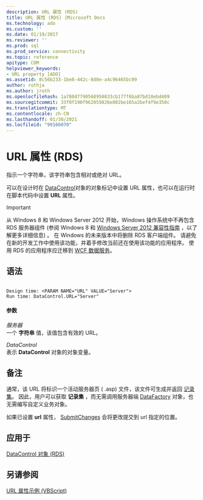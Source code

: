 ```yaml
---
description: URL 属性 (RDS)
title: URL 属性 (RDS) |Microsoft Docs
ms.technology: ado
ms.custom: ''
ms.date: 01/19/2017
ms.reviewer: ''
ms.prod: sql
ms.prod_service: connectivity
ms.topic: reference
apitype: COM
helpviewer_keywords:
- URL property [ADO]
ms.assetid: 8c56b233-1be8-442c-8d0e-a4c96465bc99
author: rothja
ms.author: jroth
ms.openlocfilehash: 1a780d7790568950833cb177f6ba87bd18ebd409
ms.sourcegitcommit: 33f0f190f962059826e002be165a2bef4f9e350c
ms.translationtype: MT
ms.contentlocale: zh-CN
ms.lasthandoff: 01/30/2021
ms.locfileid: "99166070"
---
```

# <a name="url-property-rds"></a>URL 属性 (RDS)
指示一个字符串，该字符串包含相对或绝对 URL。  
  
 可以在设计时在 [DataControl](./datacontrol-object-rds.md)对象的对象标记中设置 URL 属性，也可以在运行时在脚本代码中设置 **URL** 属性。  
  
> [!IMPORTANT]
>  从 Windows 8 和 Windows Server 2012 开始，Windows 操作系统中不再包含 RDS 服务器组件 (参阅 Windows 8 和 [Windows Server 2012 兼容性指南](https://www.microsoft.com/download/details.aspx?id=27416) ，以了解更多详细信息) 。 在 Windows 的未来版本中将删除 RDS 客户端组件。 请避免在新的开发工作中使用该功能，并着手修改当前还在使用该功能的应用程序。 使用 RDS 的应用程序应迁移到 [WCF 数据服务](/dotnet/framework/wcf/)。  
  
## <a name="syntax"></a>语法  
  
```  
  
Design time: <PARAM NAME="URL" VALUE="Server">  
Run time: DataControl.URL="Server"  
```  
  
#### <a name="parameters"></a>参数  
 *服务器*  
 一个 **字符串** 值，该值包含有效的 URL。  
  
 *DataControl*  
 表示 **DataControl** 对象的对象变量。  
  
## <a name="remarks"></a>备注  
 通常，该 URL 将标识一个活动服务器页 ( .asp) 文件，该文件可生成并返回 [记录集](../ado-api/recordset-object-ado.md)。 因此，用户可以获取 **记录集** ，而无需调用服务器端 [DataFactory](./datafactory-object-rdsserver.md) 对象，也无需编写自定义业务对象。  
  
 如果已设置 **url** 属性， [SubmitChanges](./submitchanges-method-rds.md) 会将更改提交到 url 指定的位置。  
  
## <a name="applies-to"></a>应用于  
 [DataControl 对象 (RDS)](./datacontrol-object-rds.md)  
  
## <a name="see-also"></a>另请参阅  
 [URL 属性示例 (VBScript)](./url-property-example-vbscript.md)